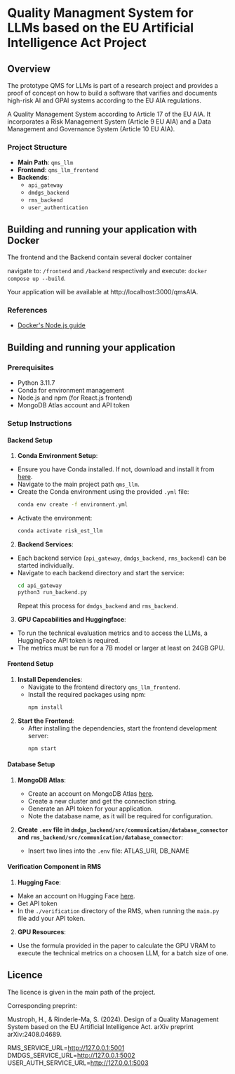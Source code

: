 # Quality Managment System for LLMs based on the EU Artificial Intelligence Act Project

## Overview

The prototype QMS for LLMs is part of a research project and provides a proof of concept on how to build a software that varifies and documents high-risk AI and GPAI systems according to the EU AIA regulations.

A Quality Management System according to Article 17 of the EU AIA. It incorporates a Risk Management System (Article 9 EU AIA) and a Data Management and Governance System (Article 10 EU AIA).

### Project Structure

- **Main Path**: `qms_llm`
- **Frontend**: `qms_llm_frontend`
- **Backends**:
  - `api_gateway`
  - `dmdgs_backend`
  - `rms_backend`
  - `user_authentication`

## Building and running your application with Docker

The frontend and the Backend contain several docker container

navigate to: `/frontend` and `/backend` respectively and execute: `docker compose up --build`.

Your application will be available at http://localhost:3000/qmsAIA.

### References
* [Docker's Node.js guide](https://docs.docker.com/language/nodejs/)


## Building and running your application

### Prerequisites

- Python 3.11.7
- Conda for environment management
- Node.js and npm (for React.js frontend)
- MongoDB Atlas account and API token

### Setup Instructions

#### Backend Setup
1. **Conda Environment Setup**:
  - Ensure you have Conda installed. If not, download and install it from [here](https://docs.conda.io/projects/conda/en/latest/user-guide/install/index.html).
  - Navigate to the main project path `qms_llm`.
  - Create the Conda environment using the provided `.yml` file:
    ```sh
    conda env create -f environment.yml
    ```
  - Activate the environment:
    ```sh
    conda activate risk_est_llm
    ```
2. **Backend Services**:
  - Each backend service (`api_gateway`, `dmdgs_backend`, `rms_backend`) can be started individually.
  - Navigate to each backend directory and start the service:
    ```sh
    cd api_gateway
    python3 run_backend.py
    ```
    Repeat this process for `dmdgs_backend` and `rms_backend`.
3. **GPU Capcabilities and Huggingface**:
  - To run the technical evaluation metrics and to access the LLMs, a HuggingFace API token is required.
  - The metrics must be run for a 7B model or larger at least on 24GB GPU.

#### Frontend Setup
1. **Install Dependencies**:
   - Navigate to the frontend directory `qms_llm_frontend`.
   - Install the required packages using npm:
     ```sh
     npm install
     ```
2. **Start the Frontend**:
   - After installing the dependencies, start the frontend development server:
     ```sh
     npm start
     ```

#### Database Setup
1. **MongoDB Atlas**:
   - Create an account on MongoDB Atlas [here](https://www.mongodb.com/cloud/atlas).
   - Create a new cluster and get the connection string.
   - Generate an API token for your application.
   - Note the database name, as it will be required for configuration.

2. **Create `.env` file in  `dmdgs_backend/src/communication/database_connector` and `rms_backend/src/communication/database_connector`**:
    - Insert two lines into the `.env` file: ATLAS_URI, DB_NAME

#### Verification Component in RMS
1. **Hugging Face**:
  - Make an account on Hugging Face [here](https://huggingface.co/settings/tokens).
  - Get API token
  - In the `./verification` directory of the RMS, when running the `main.py` file add your API token.
2. **GPU Resources**:
  - Use the formula provided in the paper to calculate the GPU VRAM to execute the technical metrics on a choosen LLM, for a batch size of one.
  
## Licence
The licence is given in the main path of the project. 

Corresponding preprint:

Mustroph, H., & Rinderle-Ma, S. (2024). Design of a Quality Management System based on the EU Artificial Intelligence Act. arXiv preprint arXiv:2408.04689.

RMS_SERVICE_URL=http://127.0.0.1:5001
DMDGS_SERVICE_URL=http://127.0.0.1:5002
USER_AUTH_SERVICE_URL=http://127.0.0.1:5003